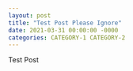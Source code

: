 ```yaml
---
layout: post
title: "Test Post Please Ignore"
date: 2021-03-31 00:00:00 -0000
categories: CATEGORY-1 CATEGORY-2
---
```

Test Post
